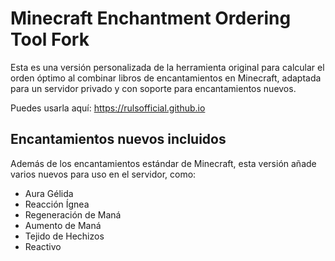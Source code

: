 # Minecraft Enchantment Ordering Tool Fork

Esta es una versión personalizada de la herramienta original para calcular el orden óptimo al combinar libros de encantamientos en Minecraft, adaptada para un servidor privado y con soporte para encantamientos nuevos.

Puedes usarla aquí: https://rulsofficial.github.io

## Encantamientos nuevos incluidos

Además de los encantamientos estándar de Minecraft, esta versión añade varios nuevos para uso en el servidor, como:

- Aura Gélida  
- Reacción Ígnea  
- Regeneración de Maná  
- Aumento de Maná  
- Tejido de Hechizos  
- Reactivo
